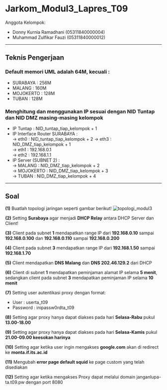 # Jarkom_Modul3_Lapres_T09
Anggota Kelompok:
- Donny Kurnia Ramadhani     (05311840000004)  
- Muhammad Zulfikar Fauzi    (05311840000012)

---
## Teknis Pengerjaan
### Default memori UML adalah 64M, kecuali :
- SURABAYA : 256M
- MALANG : 160M
- MOJOKERTO : 128M
- TUBAN : 128M  
### Menghitung dan menggunakan IP sesuai dengan NID Tuntap dan NID DMZ masing-masing kelompok  
- IP Tuntap : NID_tuntap_tiap_kelompok + 1  
- IP Interface Router SURABAYA :  
-> eth0 : NID_tuntap_tiap_kelompok + 2 
-> eth3 : NID_DMZ_tiap_kelompok + 1  
-> eth1 : 192.168.0.1  
-> eth2 : 192.168.1.1  
- IP Server (SUBNET 2) :  
-> MALANG :  NID_DMZ_tiap_kelompok + 2  
-> MOJOKERTO : NID_DMZ_tiap_kelompok + 3   
-> TUBAN : NID_DMZ_tiap_kelompok + 4  

---
## Soal
__(1)__ Buatlah topologi jaringan seperti gambar berikut! 
![topologi_modul3](https://user-images.githubusercontent.com/61267430/100487809-25179280-313d-11eb-8c4f-700a8b9f1817.png) 

__(2)__ Setting __Surabaya__ agar menjadi __DHCP Relay__ antara DHCP Server dan Client! 

__(3)__ Client pada subnet __1__ mendapatkan range IP dari __192.168.0.10__ sampai __192.168.0.100__ dan __192.168.0.110__ sampai __192.168.0.200__  

__(4)__ Client pada subnet __3__ mendapatkan range IP dari __192.168.1.50__ sampai __192.168.1.70__   

__(5)__ Client mendapatkan __DNS Malang__ dan __DNS 202.46.129.2__ dari DHCP  

__(6)__ Client di subnet __1__ mendapatkan peminjaman alamat IP selama __5 menit__, sedangkan client pada subnet __3__ mendapatkan peminjaman IP selama __10 menit__ 

__(7)__ Setting user autentikasi proxy dengan format: 
- User : userta_t09 
- Password : inipassw0rdta_t09  

__(8)__ Setting agar proxy hanya dapat diakses pada hari __Selasa-Rabu__ pukul __13.00-18.00__  

__(9)__ Setting agar proxy hanya dapat diakses pada hari __Selasa-Kamis__ pukul __21.00-09.00 keesokan harinya__  

__(10)__ Setting agar ketika user ingin mengakses __google.com__ akan di redirect ke __monta.if.its.ac.id__

__(11)__ Mengubah __error page default squid__ ke page custom yang telah disediakan 

__(12)__ Setting agar ketika mengakses Proxy dapat melalui domain janganlupa-ta.t09.pw dengan port 8080
